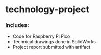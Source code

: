 # technology-project

### Includes:
- Code for Raspberry Pi Pico
- Technical drawings done in SolidWorks
- Project report submitted with artifact
